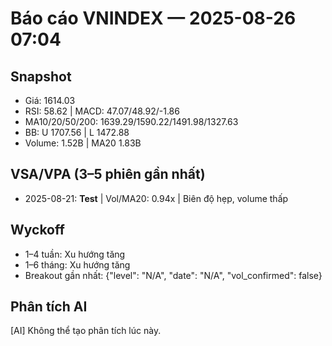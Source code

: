 # Báo cáo VNINDEX — 2025-08-26 07:04

## Snapshot
- Giá: 1614.03
- RSI: 58.62 | MACD: 47.07/48.92/-1.86
- MA10/20/50/200: 1639.29/1590.22/1491.98/1327.63
- BB: U 1707.56 | L 1472.88
- Volume: 1.52B | MA20 1.83B

## VSA/VPA (3–5 phiên gần nhất)
- 2025-08-21: **Test** | Vol/MA20: 0.94x | Biên độ hẹp, volume thấp

## Wyckoff
- 1–4 tuần: Xu hướng tăng
- 1–6 tháng: Xu hướng tăng
- Breakout gần nhất: {"level": "N/A", "date": "N/A", "vol_confirmed": false}

## Phân tích AI
[AI] Không thể tạo phân tích lúc này.